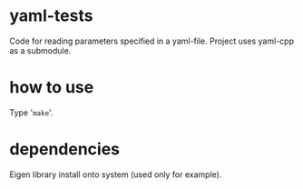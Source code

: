 yaml-tests
==========

Code for reading parameters specified in a yaml-file.
Project uses yaml-cpp as a submodule.

how to use
==========

Type '`make`'.

dependencies
============

Eigen library install onto system (used only for example).
